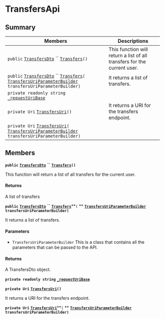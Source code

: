 # TransfersApi

## Summary

| Members                                                                                                                                                                                                                                                                                                                                                                                               | Descriptions                                                            |
| ----------------------------------------------------------------------------------------------------------------------------------------------------------------------------------------------------------------------------------------------------------------------------------------------------------------------------------------------------------------------------------------------------- | ----------------------------------------------------------------------- |
| `public` [`TransfersDto`](AtomicMarketApiClient--Transfers--TransfersDto.md) `` [`Transfers`](AtomicMarketApiClient--Transfers--TransfersApi.md#class\_atomic\_market\_api\_client\_1\_1\_transfers\_1\_1\_transfers\_api\_1aec0b36332a9be12df6ebfb067da0ecba)`()`                                                                                                                                    | This function will return a list of all transfers for the current user. |
| `public` [`TransfersDto`](AtomicMarketApiClient--Transfers--TransfersDto.md) `` [`Transfers`](AtomicMarketApiClient--Transfers--TransfersApi.md#class\_atomic\_market\_api\_client\_1\_1\_transfers\_1\_1\_transfers\_api\_1ac692fc0ceac5e8f2bf583f1e41cabdae)`(` [`TransfersUriParameterBuilder`](AtomicMarketApiClient--Transfers--TransfersUriParameterBuilder.md) `transfersUriParameterBuilder)` | It returns a list of transfers.                                         |
| `private readonly string` [`_requestUriBase`](AtomicMarketApiClient--Transfers--TransfersApi.md#class\_atomic\_market\_api\_client\_1\_1\_transfers\_1\_1\_transfers\_api\_1a1854c4909a1013a684af16fb52e8a387)                                                                                                                                                                                        |                                                                         |
| `private Uri` [`TransfersUri`](AtomicMarketApiClient--Transfers--TransfersApi.md#class\_atomic\_market\_api\_client\_1\_1\_transfers\_1\_1\_transfers\_api\_1a75e5cf6cddb62fc9e45fbf831b1d71d1)`()`                                                                                                                                                                                                   | It returns a URI for the transfers endpoint.                            |
| `private Uri` [`TransfersUri`](AtomicMarketApiClient--Transfers--TransfersApi.md#class\_atomic\_market\_api\_client\_1\_1\_transfers\_1\_1\_transfers\_api\_1a9388420fefbd204d7f362bc1386dc980)`(` [`TransfersUriParameterBuilder`](AtomicMarketApiClient--Transfers--TransfersUriParameterBuilder.md) `transfersUriParameterBuilder)`                                                                |                                                                         |

## Members

**`public`** [**`TransfersDto`**](AtomicMarketApiClient--Transfers--TransfersDto.md) **``** [**`Transfers`**](AtomicMarketApiClient--Transfers--TransfersApi.md#class\_atomic\_market\_api\_client\_1\_1\_transfers\_1\_1\_transfers\_api\_1aec0b36332a9be12df6ebfb067da0ecba)**`()`**

This function will return a list of all transfers for the current user.

#### Returns

A list of transfers

**`public`** [**`TransfersDto`**](AtomicMarketApiClient--Transfers--TransfersDto.md) **``** [**`Transfers`**](AtomicMarketApiClient--Transfers--TransfersApi.md#class\_atomic\_market\_api\_client\_1\_1\_transfers\_1\_1\_transfers\_api\_1ac692fc0ceac5e8f2bf583f1e41cabdae)**`(` ** [**`TransfersUriParameterBuilder`**](AtomicMarketApiClient--Transfers--TransfersUriParameterBuilder.md) **`transfersUriParameterBuilder)`**

It returns a list of transfers.

#### Parameters

* `TransfersUriParameterBuilder` This is a class that contains all the parameters that can be passed to the API.

#### Returns

A TransfersDto object.

**`private readonly string`** [**`_requestUriBase`**](AtomicMarketApiClient--Transfers--TransfersApi.md#class\_atomic\_market\_api\_client\_1\_1\_transfers\_1\_1\_transfers\_api\_1a1854c4909a1013a684af16fb52e8a387)

**`private Uri`** [**`TransfersUri`**](AtomicMarketApiClient--Transfers--TransfersApi.md#class\_atomic\_market\_api\_client\_1\_1\_transfers\_1\_1\_transfers\_api\_1a75e5cf6cddb62fc9e45fbf831b1d71d1)**`()`**

It returns a URI for the transfers endpoint.

**`private Uri`** [**`TransfersUri`**](AtomicMarketApiClient--Transfers--TransfersApi.md#class\_atomic\_market\_api\_client\_1\_1\_transfers\_1\_1\_transfers\_api\_1a9388420fefbd204d7f362bc1386dc980)**`(` ** [**`TransfersUriParameterBuilder`**](AtomicMarketApiClient--Transfers--TransfersUriParameterBuilder.md) **`transfersUriParameterBuilder)`**
